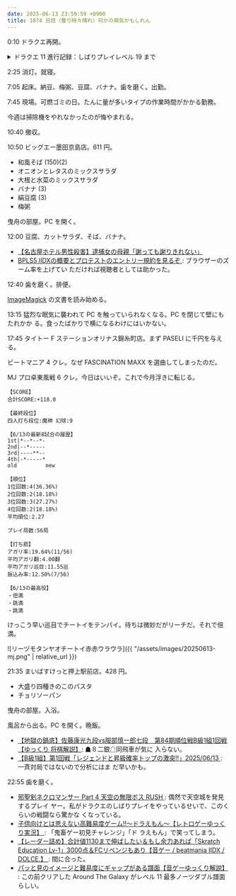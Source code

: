 ```yaml
---
date: 2025-06-13 23:59:59 +0900
title: 1874 日目（曇り時々晴れ）何かの病気かもしれん
---
```


0:10 ドラクエ再開。

<details><summary>ドラクエ 11 進行記録：しばりプレイレベル 19 まで</summary>
<p>ダーハルーネの街を探索。買物不可だとネコのきぐるみをタダで得られるのは面白い。
この街のポイントは関所の兵士からの依頼で手紙を届けて戻ると武器のレシピを得られるところだと思われる。
ローズウィップをきちんと鍛造してシルビアに。</p>

<p>ビッグブレード II のためにブラックパールが要るが、これは今まで入手していない。
記憶が確かならば、この先の洞窟に落ちているか、そこの魔物の何かが持っている。
よって、湿地帯の宝箱とキラキラを全部開けたら洞窟のキャンプにまっしぐら。</p>

<p>どうしてもベロニカが死にやすい。そしてカミュの火力不足が目立つようになってきた。
武器の選択がまずい可能性もあるし、まだジバリアを使いこなすでいい可能性もある。
カミュといえば、ビーストモードが主人公＋セーニャの三人のゾーンで発動することを確認。
こんどこの三人がゾーンに入ったら、砂漠に戻ってデカいのを倒す依頼を片付けよう。</p>
</details>

2:25 消灯。就寝。

7:05 起床。納豆、梅粥、豆腐、バナナ。歯を磨く。出勤。

7:45 現場。可燃ゴミの日。たんに量が多いタイプの作業時間がかかる勤務。

今週は掃除機をやれなかったのが悔やまれる。

10:40 撤収。

10:50 ビッグエー墨田京島店。611 円。

* 和風そば (150)(2)
* オニオンとレタスのミックスサラダ
* 大根と水菜のミックスサラダ
* バナナ (3)
* 絹豆腐 (3)
* 梅粥

曳舟の部屋。PC を開く。

12:00 豆腐、カットサラダ、そば、バナナ。

* [【名古屋ホテル男性殺害】逮捕女の母親「謝っても謝りきれない」
  ](https://www.youtube.com/watch?v=jIDiP69WLIw)
* [BPLS5 IIDXの概要とプロテストのエントリー規約を見るぞ
  ](https://www.youtube.com/watch?v=RKZiEP4pIhY): ブラウザーのズーム率を上げてい
  ただければ視聴者としては助かった。

12:40 歯を磨く。排便。

[ImageMagick] の文書を読み始める。

13:15 猛烈な眠気に襲われて PC を触っていられなくなる。PC を閉じて壁にもたれかか
る。食ったばかりで横になるわけにはいかない。

17:45 タイトー F ステーションオリナス錦糸町店。まず PASELI に千円を与える。

ビートマニア 4 クレ。なぜ FASCINATION MAXX を選曲してしまったのだ。

MJ プロ卓東風戦 6 クレ。今日はいいぞ。これで今月浮きに転じる。

```text
【SCORE】
合計SCORE:+118.0

【最終段位】
四人打ち段位:魔神 幻球:9

【6/13の最新8試合の履歴】
1st|*--*--*-
2nd|--*-----
3rd|----**--
4th|-*-----*
old         new

【順位】
1位回数:4(36.36%)
2位回数:2(18.18%)
3位回数:3(27.27%)
4位回数:2(18.18%)
平均順位:2.27

プレイ局数:56局

【打ち筋】
アガリ率:19.64%(11/56)
平均アガリ翻:4.00翻
平均アガリ巡目:11.55巡
振込み率:12.50%(7/56)

【6/13の最高役】
・倍満
・跳満
・跳満
```

けっこう早い巡目でチートイをテンパイ。待ちは微妙だがリーチだ。それで倍満。

![リーヅモタンヤオチートイ赤赤ウラウラ]({{ "/assets/images/20250613-mj.png" | relative_url }})

21:35 まいばすけっと押上駅前店。428 円。

* 大盛り四種きのこのパスタ
* チョリソーパン

曳舟の部屋。入浴。

風呂から出る。PC を開く。晩飯。

* [【地獄の鍋底】佐藤康光九段vs服部慎一郎七段　第84期順位戦B級1組1回戦【ゆっくり
  将棋解説】](https://www.youtube.com/watch?v=BFPDK6nTj3c): ☗８二銀☖同飛車が気に
  入らない。
* [【B級1組】第1回戦「レジェンドと昇級確率トップの激突!!」2025/06/13
  ](https://www.youtube.com/watch?v=5UGwi-uWoQY): 一斉対局ではないので分析にはま
  だ早いかも。

22:55 歯を磨く。

* [邪聖剣ネクロマンサー Part 4 天空の無限ボス RUSH
  ](https://www.youtube.com/watch?v=Oscpx4yj9XI): 偶然で天空城を発見するプレイ
  ヤー。私がドラクエのしばりプレイをやっているせいで、このくらいの戦闘なら驚かな
  くなっている。
* [子供向けとは思えない高難易度ゲーム!!～ドラえもん～【レトロゲーゆっくり実況】
  ](https://www.youtube.com/watch?v=7nd9wA7BQgA): 「鬼畜ゲー初見チャレンジ」「ド
  ラえもん」で笑ってしまう。
* [【レーダー詰め】合計値1130まで伸ばしたい＆もし余力あれば「Skratch Education
  Lv-1」3000点＆FCリベンジもあり【音ゲー / beatmania IIDX / DOLCE.】
  ](https://www.youtube.com/watch?v=swKYLvzmtlU): 間に合った。
* [パッと見のイメージと難易度にギャップがある譜面【音ゲーゆっくり解説】
  ](https://www.youtube.com/watch?v=X6NvaGnIVu8): この前クリアした Around The
  Galaxy がレベル 11 最多ノーツダブル譜面らしい。

[ImageMagick]: <https://imagemagick.org/>
